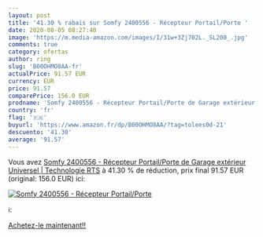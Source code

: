 ```yaml
---
layout: post
title: '41.30 % rabais sur Somfy 2400556 - Récepteur Portail/Porte '
date: 2020-08-05 08:27:40
image: 'https://m.media-amazon.com/images/I/31w+3Zj702L._SL200_.jpg'
comments: true
category: ofertas
author: ring
slug: 'B00OHMO8AA-fr'
actualPrice: 91.57 EUR
currency: EUR
price: 91.57
comparePrice: 156.0 EUR
prodname: 'Somfy 2400556 - Récepteur Portail/Porte de Garage extérieur Universel | Technologie RTS'
country: 'fr'
flag: '🇫🇷'
buyurl: 'https://www.amazon.fr/dp/B00OHMO8AA/?tag=tolees0d-21'
descuento: '41.30'
average: '91.57'
---
```


Vous avez [Somfy 2400556 - Récepteur Portail/Porte de Garage extérieur Universel | Technologie RTS](https://www.amazon.fr/dp/B00OHMO8AA/?tag=tolees0d-21)  à  41.30 % de réduction, prix final  91.57 EUR (original: 156.0 EUR) ici:

[![Somfy 2400556 - Récepteur Portail/Porte ](https://m.media-amazon.com/images/I/31w+3Zj702L._SL200_.jpg)](https://www.amazon.fr/dp/B00OHMO8AA/?tag=tolees0d-21)

ℹ️:


[Achetez-le maintenant!!](https://www.amazon.fr/dp/B00OHMO8AA/?tag=tolees0d-21)
